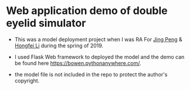 # Web application demo of double eyelid simulator
 - This was a model deployment project when I was RA For [Jing Peng](https://www.business.uconn.edu/person/jing-peng/) & [Hongfei Li](https://www.hongfei-business.com/) during the spring of 2019.

 - I used Flask Web framework to deployed the model and the demo can be found here https://bowen.pythonanywhere.com/.

 - the model file is not included in the repo to protect the author's copyright.
